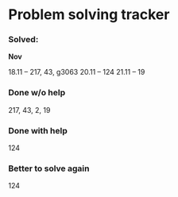 # Problem solving tracker 

### Solved:

**Nov**

18.11 – 217, 43, g3063
20.11 – 124
21.11 – 19

### Done w/o help
217, 43, 2, 19

### Done with help
124

### Better to solve again
124
